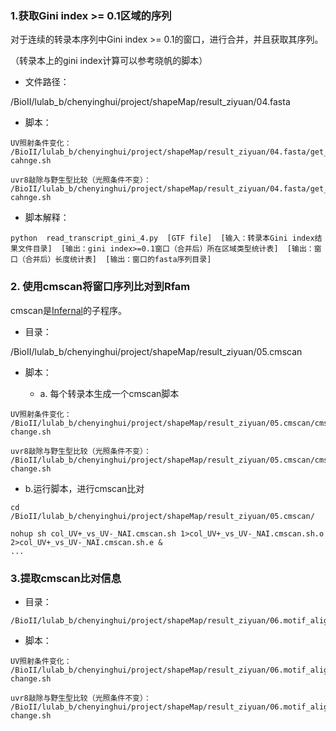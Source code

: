 ### 1.获取Gini index >= 0.1区域的序列

对于连续的转录本序列中Gini index >= 0.1的窗口，进行合并，并且获取其序列。  

（转录本上的gini index计算可以参考晓帆的脚本）  

- 文件路径：  

/BioII/lulab_b/chenyinghui/project/shapeMap/result_ziyuan/04.fasta    

- 脚本：  
  
```
UV照射条件变化：
/BioII/lulab_b/chenyinghui/project/shapeMap/result_ziyuan/04.fasta/get_delta_gini_fasta_UV-cahnge.sh

uvr8敲除与野生型比较（光照条件不变）：   
/BioII/lulab_b/chenyinghui/project/shapeMap/result_ziyuan/04.fasta/get_delta_gini_fasta_uvr8-cahnge.sh
```

- 脚本解释：  

```
python  read_transcript_gini_4.py  [GTF file]  [输入：转录本Gini index结果文件目录]  [输出：gini index>=0.1窗口（合并后）所在区域类型统计表]  [输出：窗口（合并后）长度统计表]  [输出：窗口的fasta序列目录]   
```


### 2. 使用cmscan将窗口序列比对到Rfam

cmscan是[Infernal](https://github.com/EddyRivasLab/infernal)的子程序。

- 目录：  

/BioII/lulab_b/chenyinghui/project/shapeMap/result_ziyuan/05.cmscan

- 脚本：

  - a. 每个转录本生成一个cmscan脚本
 
```
UV照射条件变化： 
/BioII/lulab_b/chenyinghui/project/shapeMap/result_ziyuan/05.cmscan/cmscan.UV-change.sh

uvr8敲除与野生型比较（光照条件不变）：   
/BioII/lulab_b/chenyinghui/project/shapeMap/result_ziyuan/05.cmscan/cmscan_uvr8-change.sh
```
  - b.运行脚本，进行cmscan比对  
```
cd /BioII/lulab_b/chenyinghui/project/shapeMap/result_ziyuan/05.cmscan/

nohup sh col_UV+_vs_UV-_NAI.cmscan.sh 1>col_UV+_vs_UV-_NAI.cmscan.sh.o 2>col_UV+_vs_UV-_NAI.cmscan.sh.e &  
...
```


### 3.提取cmscan比对信息

- 目录：   
```
/BioII/lulab_b/chenyinghui/project/shapeMap/result_ziyuan/06.motif_alignment_info   
```

- 脚本：   
```
UV照射条件变化： 
/BioII/lulab_b/chenyinghui/project/shapeMap/result_ziyuan/06.motif_alignment_info/cmscan_result_summary.sig_UV-change.sh

uvr8敲除与野生型比较（光照条件不变）：   
/BioII/lulab_b/chenyinghui/project/shapeMap/result_ziyuan/06.motif_alignment_info/cmscan_result_summary.sig_uvr8-change.sh
```

